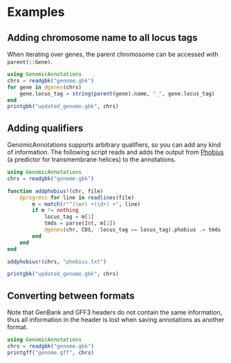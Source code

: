 # Examples
## Adding chromosome name to all locus tags
When iterating over genes, the parent chromosome can be accessed with `parent(::Gene)`.
```julia
using GenomicAnnotations
chrs = readgbk("genome.gbk")
for gene in @genes(chrs)
    gene.locus_tag = string(parent(gene).name, "_", gene.locus_tag)
end
printgbk("updated_genome.gbk", chrs)
```
## Adding qualifiers
GenomicAnnotations supports arbitrary qualifiers, so you can add any kind of information. The following script reads and adds the output from [Phobius](http://phobius.sbc.su.se/) (a predictor for transmembrane helices) to the annotations.
```julia
using GenomicAnnotations
chrs = readgbk("genome.gbk")

function addphobius!(chr, file)
    @progress for line in readlines(file)
        m = match(r"^(\w+) +(\d+) +", line)
        if m != nothing
            locus_tag = m[1]
            tmds = parse(Int, m[2])
            @genes(chr, CDS, :locus_tag == locus_tag).phobius .= tmds
        end
    end
end

addphobius!(chrs, "phobius.txt")

printgbk("updated_genome.gbk", chrs)
```


## Converting between formats
Note that GenBank and GFF3 headers do not contain the same information, thus all information in the header is lost when saving annotations as another format.
```julia
using GenomicAnnotations
chrs = readgbk("genome.gbk")
printgff("genome.gff", chrs)
```
